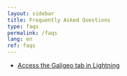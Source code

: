 ```yaml
---
layout: sidebar
title: Frequently Asked Questions
type: faqs
permalink: /faqs
lang: en
ref: faqs
---
```


- [Access the Galigeo tab in Lightning](/lightning-access)